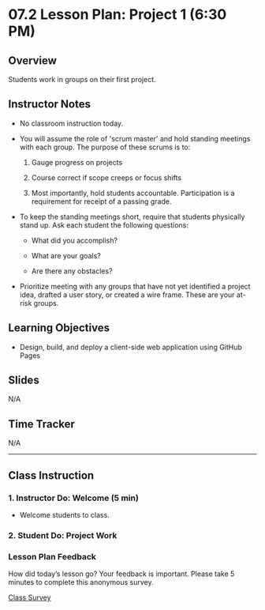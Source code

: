 # 07.2 Lesson Plan: Project 1 (6:30 PM)

## Overview

Students work in groups on their first project.

## Instructor Notes

* No classroom instruction today. 

* You will assume the role of 'scrum master' and hold standing meetings with each group. The purpose of these scrums is to:

  1. Gauge progress on projects

  2. Course correct if scope creeps or focus shifts

  3. Most importantly, hold students accountable. Participation is a requirement for receipt of a passing grade.

* To keep the standing meetings short, require that students physically stand up. Ask each student the following questions:

  * What did you accomplish?

  * What are your goals?

  * Are there any obstacles?

* Prioritize meeting with any groups that have not yet identified a project idea, drafted a user story, or created a wire frame. These are your at-risk groups.

## Learning Objectives

* Design, build, and deploy a client-side web application using GitHub Pages

## Slides

N/A


## Time Tracker

N/A


---

## Class Instruction

### 1. Instructor Do: Welcome (5 min)

* Welcome students to class. 
  

### 2. Student Do: Project Work


### Lesson Plan Feedback

How did today’s lesson go? Your feedback is important. Please take 5 minutes to complete this anonymous survey.

[Class Survey](https://forms.gle/nYLbt6NZUNJMJ1h38)